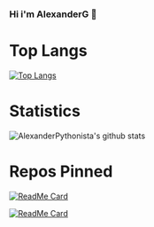 ### Hi i'm AlexanderG 🥇


# Top Langs
[![Top Langs](https://github-readme-stats.vercel.app/api/top-langs/?username=AlexanderPythonista&layout=compact&theme=dracula)](https://github.com/AlexanderPythonista/github-readme-stats)

# Statistics


![AlexanderPythonista's github stats](https://github-readme-stats.vercel.app/api?username=AlexanderPythonista&show_icons=true&theme=dracula)


# Repos Pinned
[![ReadMe Card](https://github-readme-stats.vercel.app/api/pin/?username=AlexanderPythonista&repo=php_mysql_crud&show_owner=true&theme=dracula)](https://github.com/AlexanderPythonista/php_mysql_crud)

[![ReadMe Card](https://github-readme-stats.vercel.app/api/pin/?username=AlexanderPythonista&repo=App-Task&show_owner=true&theme=dracula)](https://github.com/AlexanderPythonista/App-Task)

<!--
**AlexanderG-Developers/AlexanderG-Developers** is a ✨ _special_ ✨ repository because its `README.md` (this file) appears on your GitHub profile.

Here are some ideas to get you started:

- 🔭 I’m currently working on ...
- 🌱 I’m currently learning ...
- 👯 I’m looking to collaborate on ...
- 🤔 I’m looking for help with ...
- 💬 Ask me about ...
- 📫 How to reach me: ...
- 😄 Pronouns: ...
- ⚡ Fun fact: ...
-->
